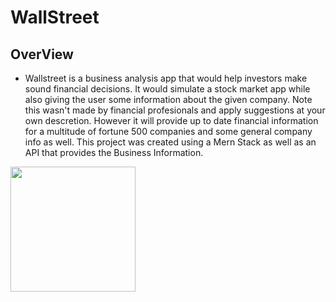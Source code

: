 # WallStreet


## OverView

- Wallstreet is a business analysis app that would help investors make sound financial decisions. It would simulate a stock market app while also giving the user some information about the given company. Note this wasn't made by financial profesionals and apply suggestions at your own descretion. However it will provide up to date financial information for a multitude of fortune 500 companies and some general company info as well. This project was created using a Mern Stack as well as an API that provides the Business Information.

<img src="https://muralsyourway.vtexassets.com/arquivos/ids/241566/Wall-Street-Bull-NYC-Wall-Mural.jpg?v=638164476872900000" width="200" height="200" />
